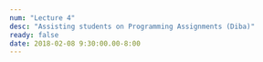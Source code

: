```yaml
---
num: "Lecture 4"
desc: "Assisting students on Programming Assignments (Diba)"
ready: false
date: 2018-02-08 9:30:00.00-8:00
---
```

